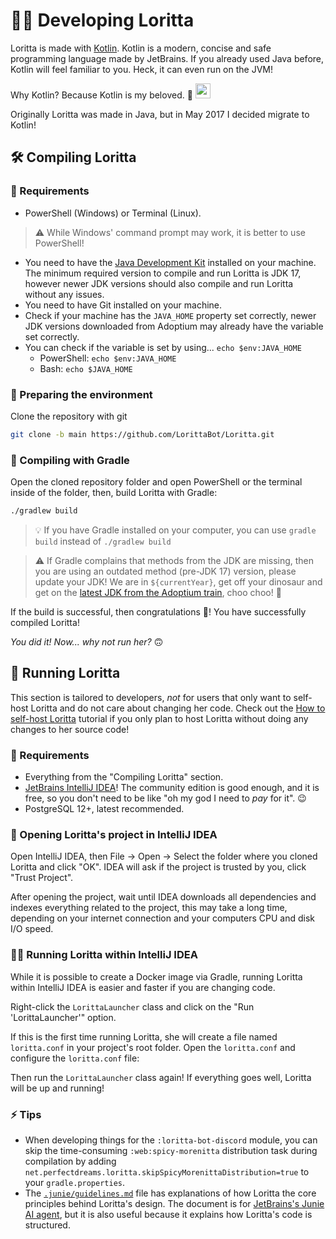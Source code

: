 # 👩‍💻 Developing Loritta

Loritta is made with [Kotlin](https://kotlinlang.org/). Kotlin is a modern, concise and safe programming language made by JetBrains. If you already used Java before, Kotlin will feel familiar to you. Heck, it can even run on the JVM!

Why Kotlin? Because Kotlin is my beloved. 🥺 <img src="https://cdn.discordapp.com/emojis/841285914159611914.gif" height="24" />

Originally Loritta was made in Java, but in May 2017 I decided migrate to Kotlin!

## 🛠️ Compiling Loritta

### 👷 Requirements

* PowerShell (Windows) or Terminal (Linux).
> ⚠️ While Windows' command prompt may work, it is better to use PowerShell!
* You need to have the [Java Development Kit](https://adoptium.net/) installed on your machine. The minimum required version to compile and run Loritta is JDK 17, however newer JDK versions should also compile and run Loritta without any issues.
* You need to have Git installed on your machine.
* Check if your machine has the `JAVA_HOME` property set correctly, newer JDK versions downloaded from Adoptium may already have the variable set correctly.
* You can check if the variable is set by using... `echo $env:JAVA_HOME`
    * PowerShell: `echo $env:JAVA_HOME`
    * Bash: `echo $JAVA_HOME`

### 🧹 Preparing the environment

Clone the repository with git

```bash
git clone -b main https://github.com/LorittaBot/Loritta.git
```

### 🐘 Compiling with Gradle

Open the cloned repository folder and open PowerShell or the terminal inside of the folder, then, build Loritta with Gradle:

```bash
./gradlew build
```

> 💡 If you have Gradle installed on your computer, you can use `gradle build` instead of `./gradlew build`

> ⚠️ If Gradle complains that methods from the JDK are missing, then you are using an outdated method (pre-JDK 17) version, please update your JDK! We are in `${currentYear}`, get off your dinosaur and get on the [latest JDK from the Adoptium train](https://adoptium.net/), choo choo! 🚄

If the build is successful, then congratulations 🎉! You have successfully compiled Loritta!

*You did it! Now... why not run her?* 🙃

## 💫 Running Loritta

This section is tailored to developers, *not* for users that only want to self-host Loritta and do not care about changing her code. Check out the [How to self-host Loritta](SELF-HOSTING.md) tutorial if you only plan to host Loritta without doing any changes to her source code!

### 👷 Requirements

* Everything from the "Compiling Loritta" section.
* [JetBrains IntelliJ IDEA](https://www.jetbrains.com/pt-br/idea/)! The community edition is good enough, and it is free, so you don't need to be like "oh my god I need to *pay* for it". 😉
* PostgreSQL 12+, latest recommended.

### 🧹 Opening Loritta's project in IntelliJ IDEA

Open IntelliJ IDEA, then File -> Open -> Select the folder where you cloned Loritta and click "OK". IDEA will ask if the project is trusted by you, click "Trust Project".

After opening the project, wait until IDEA downloads all dependencies and indexes everything related to the project, this may take a long time, depending on your internet connection and your computers CPU and disk I/O speed.

### 🏃‍♂️ Running Loritta within IntelliJ IDEA

While it is possible to create a Docker image via Gradle, running Loritta within IntelliJ IDEA is easier and faster if you are changing code.

Right-click the `LorittaLauncher` class and click on the "Run 'LorittaLauncher'" option.

If this is the first time running Loritta, she will create a file named `loritta.conf` in your project's root folder. Open the `loritta.conf` and configure the `loritta.conf` file:

Then run the `LorittaLauncher` class again! If everything goes well, Loritta will be up and running!

### ⚡ Tips

* When developing things for the `:loritta-bot-discord` module, you can skip the time-consuming `:web:spicy-morenitta` distribution task during compilation by adding `net.perfectdreams.loritta.skipSpicyMorenittaDistribution=true` to your `gradle.properties`.
* The [`.junie/guidelines.md`](../.junie/guidelines.md) file has explanations of how Loritta the core principles behind Loritta's design. The document is for [JetBrains's Junie AI agent](https://www.jetbrains.com/junie/), but it is also useful because it explains how Loritta's code is structured.